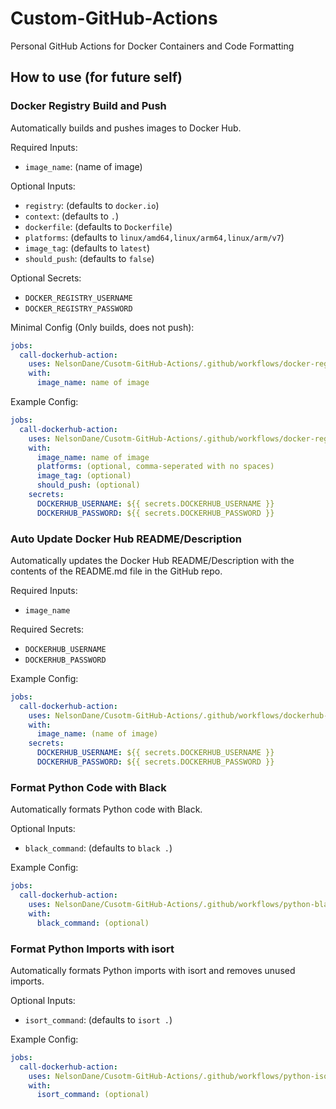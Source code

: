 # Custom-GitHub-Actions
Personal GitHub Actions for Docker Containers and Code Formatting

## How to use (for future self)

### Docker Registry Build and Push
Automatically builds and pushes images to Docker Hub.

Required Inputs:
- `image_name`: (name of image)

Optional Inputs:
- `registry`: (defaults to `docker.io`)
- `context`: (defaults to `.`)
- `dockerfile`: (defaults to `Dockerfile`)
- `platforms`: (defaults to `linux/amd64,linux/arm64,linux/arm/v7`)
- `image_tag`: (defaults to `latest`)
- `should_push`: (defaults to `false`)

Optional Secrets:
- `DOCKER_REGISTRY_USERNAME`
- `DOCKER_REGISTRY_PASSWORD`

Minimal Config (Only builds, does not push):
```yaml
jobs:
  call-dockerhub-action:
    uses: NelsonDane/Cusotm-GitHub-Actions/.github/workflows/docker-registry-build-push.yml@main
    with:
      image_name: name of image
```

Example Config:
```yaml
jobs:
  call-dockerhub-action:
    uses: NelsonDane/Cusotm-GitHub-Actions/.github/workflows/docker-registry-build-push.yml@main
    with:
      image_name: name of image
      platforms: (optional, comma-seperated with no spaces)
      image_tag: (optional)
      should_push: (optional)
    secrets:
      DOCKERHUB_USERNAME: ${{ secrets.DOCKERHUB_USERNAME }}
      DOCKERHUB_PASSWORD: ${{ secrets.DOCKERHUB_PASSWORD }}
```

### Auto Update Docker Hub README/Description
Automatically updates the Docker Hub README/Description with the contents of the README.md file in the GitHub repo.

Required Inputs:
- `image_name`

Required Secrets:
- `DOCKERHUB_USERNAME`
- `DOCKERHUB_PASSWORD`

Example Config:
```yaml
jobs:
  call-dockerhub-action:
    uses: NelsonDane/Cusotm-GitHub-Actions/.github/workflows/dockerhub-description.yml@main
    with:
      image_name: (name of image)
    secrets:
      DOCKERHUB_USERNAME: ${{ secrets.DOCKERHUB_USERNAME }}
      DOCKERHUB_PASSWORD: ${{ secrets.DOCKERHUB_PASSWORD }}
```

### Format Python Code with Black
Automatically formats Python code with Black.

Optional Inputs:
- `black_command`: (defaults to `black .`)

Example Config:
```yaml
jobs:
  call-dockerhub-action:
    uses: NelsonDane/Cusotm-GitHub-Actions/.github/workflows/python-black-formatter.yml@main
    with:
      black_command: (optional)
```

### Format Python Imports with isort
Automatically formats Python imports with isort and removes unused imports.

Optional Inputs:
- `isort_command`: (defaults to `isort .`)

Example Config:
```yaml
jobs:
  call-dockerhub-action:
    uses: NelsonDane/Cusotm-GitHub-Actions/.github/workflows/python-isort-formatter.yml@main
    with:
      isort_command: (optional)
```

